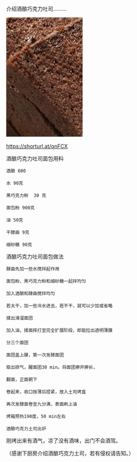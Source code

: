 介绍酒酿巧克力吐司.........


![介绍酒酿巧克力吐司](https://github.com/ywangnccu/ywang/blob/main/images/Toast.jpg)

https://shorturl.at/qnFCX


酒酿巧克力吐司面包用料

    酒酿 600

    水 90克

    黑巧克力粉  30 克

    面包粉 900克

    油 50克

    干酵曲 9克

    细砂糖 90克

 

酒酿巧克力吐司面包做法

    酵曲先加一些水搅拌起作用

    面包粉、黑巧克力粉和细砂糖一起拌均匀

    加入酒酿和酵曲搅拌均匀

    若太干，加一些冷水进去，若不干，就可以少加或省略

    揉出滑溜面团

    加入油，揉面摔打至完全扩展阶段，即能拉出透明薄膜

    分三个面团

    面团盖上膜，第一次发酵面团

    取出排气，醒面团30 min。将面团擀开擀长，

    翻面，正面朝下

    卷起来，收口按薄后捏紧，放入土司烤盒

    再次发酵面卷至九分满，表面刷上油

    烤箱预热190度，50 min左右

    酒酿巧克力土司出炉



刚烤出来有酒气，凉了没有酒味，出门不会酒驾。


（感谢下厨房介绍酒酿巧克力土司，若有侵权请告知。）
